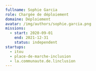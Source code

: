 ```yaml
---
fullname: Sophie Garcia
role: Chargée de déploiement
domaine: Déploiement
avatar: /img/authors/sophie.garcia.png
missions:
  - start: 2020-09-01
    end: 2021-12-31
    status: independent
startups:
  - itou
  - place-de-marche-inclusion
  - la.communaute.de.linclusion
---
```

